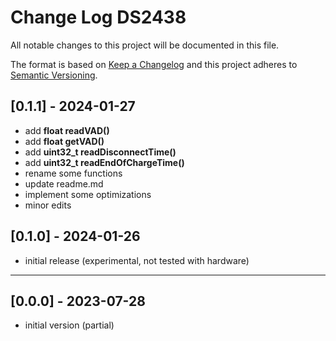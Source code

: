 # Change Log DS2438

All notable changes to this project will be documented in this file.

The format is based on [Keep a Changelog](http://keepachangelog.com/)
and this project adheres to [Semantic Versioning](http://semver.org/).


## [0.1.1] - 2024-01-27
- add **float readVAD()**
- add **float getVAD()**
- add **uint32_t readDisconnectTime()**
- add **uint32_t readEndOfChargeTime()**
- rename some functions
- update readme.md
- implement some optimizations
- minor edits


## [0.1.0] - 2024-01-26
- initial release (experimental, not tested with hardware)

----

## [0.0.0] - 2023-07-28
- initial version (partial)



